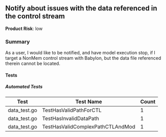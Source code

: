 ## Notify about issues with the data referenced in the control stream
**Product Risk**: low

### Summary
As a user, I would like to be notified, and have model execution stop, if I target a NonMem control stream with Babylon, 
but the data file referenced therein cannot be located. 

#### Tests

##### Automated Tests

Test | Test Name | Count
-----|-----------|-------
data_test.go| TestHasValidPathForCTL | 1
data_test.go| TestHasInvalidDataPath | 1
data_test.go| TestHasValidComplexPathCTLAndMod | 1
